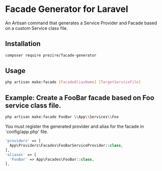 # Facade Generator for Laravel
An Artisan command that generates a Service Provider and Facade based on a custom Service class file.

## Installation

```bash
composer require prezire/facade-generator
```

## Usage

```bash
php artisan make:facade [FacadeAliasName] [TargetServiceFile]
```

## Example: Create a FooBar facade based on Foo service class file.

```bash
php artisan make:facade FooBar \\App\\Services\\Foo
```

You must register the generated provider and alias for the facade in `config/app.php' file.

```php
'providers' => [
  App\Providers\Facades\FooBarServiceProvider::class,
],
'aliases' => [
  'FooBar' => App\Facades\FooBar::class,
],
```